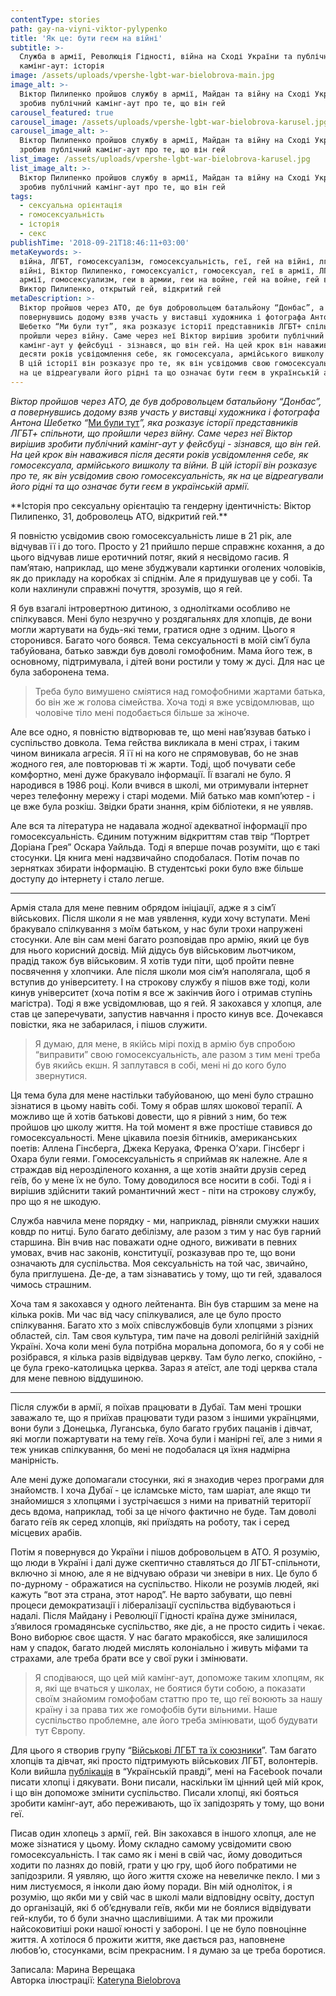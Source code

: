 ```yaml
---
contentType: stories
path: gay-na-viyni-viktor-pylypenko
title: 'Як це: бути геєм на війні'
subtitle: >-
  Служба в армії, Революція Гідності, війна на Сході України та публічний
  камінг-аут: історія
image: /assets/uploads/vpershe-lgbt-war-bielobrova-main.jpg
image_alt: >-
  Віктор Пилипенко пройшов службу в армії, Майдан та війну на Сході України та
  зробив публічний камінг-аут про те, що він гей
carousel_featured: true
carousel_image: /assets/uploads/vpershe-lgbt-war-bielobrova-karusel.jpg
carousel_image_alt: >-
  Віктор Пилипенко пройшов службу в армії, Майдан та війну на Сході України та
  зробив публічний камінг-аут про те, що він гей
list_image: /assets/uploads/vpershe-lgbt-war-bielobrova-karusel.jpg
list_image_alt: >-
  Віктор Пилипенко пройшов службу в армії, Майдан та війну на Сході України та
  зробив публічний камінг-аут про те, що він гей
tags:
  - сексуальна орієнтація
  - гомосексуальність
  - історія
  - секс
publishTime: '2018-09-21T18:46:11+03:00'
metaKeywords: >-
  війна, ЛГБТ, гомосексуалізм, гомосексуальність, геї, гей на війні, лгбт на
  війні, Віктор Пилипенко, гомосексуаліст, гомосексуал, геї в армії, ЛГБТ в
  армії, гомосексуализм, геи в армии, геи на войне, гей на войне, гей в армии,
  Виктор Пилипенко, открытый гей, відкритий гей
metaDescription: >-
  Віктор пройшов через АТО, де був добровольцем батальйону “Донбас”, а
  повернувшись додому взяв участь у виставці художника і фотографа Антона
  Шебетко “Ми були тут”, яка розказує історії представників ЛГБТ+ спільноти, що
  пройшли через війну. Саме через неї Віктор вирішив зробити публічний
  камінг-аут у фейсбуці - зізнався, що він гей. На цей крок він наважився після
  десяти років усвідомлення себе, як гомосексуала, армійського вишколу та війни.
  В цій історії він розказує про те, як він усвідомив свою гомосексуальність, як
  на це відреагували його рідні та що означає бути геєм в українській армії.
---
```

_Віктор пройшов через АТО, де був добровольцем батальйону “Донбас”, а повернувшись додому взяв участь у виставці художника і фотографа Антона Шебетко “_[Ми були тут](https://birdinflight.com/ru/portret/20180608-lgbt-ato.html)_”, яка розказує історії представників ЛГБТ+ спільноти, що пройшли через війну. Саме через неї Віктор вирішив зробити публічний камінг-аут у фейсбуці - зізнався, що він гей. На цей крок він наважився після десяти років усвідомлення себе, як гомосексуала, армійського вишколу та війни. В цій історії він розказує про те, як він усвідомив свою гомосексуальність, як на це відреагували його рідні та що означає бути геєм в українській армії._

\*\*Історія про сексуальну орієнтацію та гендерну ідентичність: Віктор Пилипенко, 31, доброволець АТО, відкритий гей.\*\*

Я повністю усвідомив свою гомосексуальність лише в 21 рік, але відчував її і до того. Просто у 21 прийшло перше справжнє кохання, а до цього відчував лише еротичний потяг, який я несвідомо гасив. Я пам’ятаю, наприклад, що мене збуджували картинки оголених чоловіків, як до прикладу на коробках зі спіднім. Але я придушував це у собі. Та коли нахлинули справжні почуття, зрозумів, що я гей.

Я був взагалі інтровертною дитиною, з однолітками особливо не спілкувався. Мені було незручно у роздягальнях для хлопців, де вони могли жартувати на будь-які теми, гратися одне з одним. Цього я сторонився. Багато чого боявся. Тема сексуальності в моїй сім’ї була табуйована, батько завжди був доволі гомофобним. Мама його теж, в основному, підтримувала, і дітей вони ростили у тому ж дусі. Для нас це була заборонена тема. 

> Треба було вимушено сміятися над гомофобними жартами батька, бо він же ж голова сімейства. Хоча тоді я вже усвідомлював, що чоловіче тіло мені подобається більше за жіноче.

Але все одно, я повністю відтворював те, що мені нав’язував батько і суспільство довкола. Тема гейства викликала в мені страх, і таким чином виникала агресія. Я її ні на кого не спрямовував, бо не знав жодного гея, але повторював ті ж жарти. Тоді, щоб почувати себе комфортно, мені дуже бракувало інформації. Її взагалі не було. Я народився в 1986 році. Коли вчився в школі, ми отримували інтернет через телефонну мережу і старі модеми. Мій батько мав комп’ютер - і це вже була розкіш. Звідки брати знання, крім бібліотеки, я не уявляв. 

Але вся та література не надавала жодної адекватної інформації про гомосексуальність. Єдиним потужним відкриттям став твір “Портрет Доріана Грея” Оскара Уайльда.  Тоді я вперше почав розуміти, що є такі стосунки. Ця книга мені надзвичайно сподобалася. Потім почав по зернятках збирати інформацію. В студентські роки було вже більше доступу до інтернету і стало легше. 

- - -

Армія стала для мене певним обрядом ініціації, адже я з сім’ї військових. Після школи я не мав уявлення, куди хочу вступати. Мені бракувало спілкування з моїм батьком, у нас були трохи напружені стосунки. Але він сам мені багато розповідав про армію, який це був для нього корисний досвід. Мій дідусь був військовим льотчиком, прадід також був військовим. Я хотів туди піти, щоб пройти певне посвячення у хлопчики. Але після школи моя сім’я наполягала, щоб я вступив до університету. І на строкову службу я пішов вже тоді, коли кинув університет (хоча потім я все ж закінчив його і отримав ступінь магістра). Тоді я вже усвідомлював, що я гей. Я закохався у хлопця, але став це заперечувати, запустив навчання і просто кинув все. Дочекався повістки, яка не забарилася, і пішов служити. 

> Я думаю, для мене, в якійсь мірі похід в армію був спробою “виправити” свою гомосексуальність, але разом з тим мені треба був якийсь екшн. Я заплутався в собі, мені ні до кого було звернутися.

Ця тема була для мене настільки табуйованою, що мені було страшно зізнатися в цьому навіть собі. Тому я обрав шлях шокової терапії. А можливо ще й хотів батькові довести, що я рівний з ним, бо теж пройшов цю школу життя. На той момент я вже простіше ставився до гомосексуальності. Мене цікавила поезія бітників, американських поетів: Аллена Гінсберга, Джека Керуака, Френка О’хари. Гінсберг і Охара були геями. Гомосексуальність я сприймав як належне. Але я страждав від нерозділеного кохання, а ще хотів знайти друзів серед геїв, бо у мене їх не було. Тому доводилося все носити в собі. Тоді я і вирішив здійснити такий романтичний жест - піти на строкову службу, про що я не шкодую. 

Служба навчила мене порядку - ми, наприклад, рівняли смужки наших ковдр по нитці. Було багато дебілізму, але разом з тим у нас був гарний старшина. Він вчив нас поважати одне одного, виживати в певних умовах, вчив нас законів, конституції, розказував про те, що вони означають для суспільства. Моя сексуальність на той час, звичайно, була приглушена. Де-де, а там зізнаватись у тому, що ти гей, здавалося чимось страшним. 

Хоча там я закохався у одного лейтенанта. Він був старшим за мене на кілька років. Ми час від часу спілкувалися, але це було просто спілкування. Багато хто з моїх співслужбовців були хлопцями з різних областей, сіл. Там своя культура, тим паче на доволі релігійній західній Україні. Хоча коли мені була потрібна моральна допомога, бо я у собі не розібрався, я кілька разів відвідував церкву. Там було легко, спокійно, - це була греко-католицька церква. Зараз я атеїст, але тоді церква стала для мене певною віддушиною.

- - -

Після служби в армії, я поїхав працювати в Дубаї. Там мені трошки заважало те, що я приїхав працювати туди разом з іншими українцями, вони були з Донецька, Луганська, було багато грубих пацанів і дівчат, які могли пожартувати на тему геїв. Хоча були і манірні геї, але з ними я теж уникав спілкування, бо мені не подобалася ця їхня надмірна манірність. 

Але мені дуже допомагали стосунки, які я знаходив через програми для знайомств. І хоча Дубаї - це ісламське місто, там шаріат, але якщо ти знайомишся з хлопцями і зустрічаєшся з ними на приватній території десь вдома, наприклад, тобі за це нічого фактично не буде. Там доволі багато геїв як серед хлопців, які приїздять на роботу, так і серед місцевих арабів.  

Потім я повернувся до України і пішов добровольцем в АТО. Я розумію, що люди в Україні і далі дуже скептично ставляться до ЛГБТ-спільноти, включно зі мною, але я не відчуваю образи чи зневіри в них. Це було б по-дурному - ображатися на суспільство. Ніколи не розумів людей, які кажуть “вот эта страна, этот народ”. Не варто забувати, що певні процеси демократизації і лібералізації суспільства відбуваються і надалі. Після Майдану і Революції Гідності країна дуже змінилася, з’явилося громадянське суспільство, яке діє, а не просто сидить і чекає. Воно виборює своє щастя. У нас багато мракобісся, яке залишилося нам у спадок, багато людей мислять колоніально і живуть міфами та страхами, але треба брати все у свої руки і змінювати. 

> Я сподіваюся, що цей мій камінг-аут, допоможе таким хлопцям, як я, які ще вчаться у школах, не боятися бути собою, а показати своїм знайомим гомофобам статтю про те, що геї воюють за нашу країну і за права тих же гомофобів бути вільними. Наше суспільство проблемне, але його треба змінювати, щоб будувати тут Європу.

Для цього я створив групу “[Військові ЛГБТ та їх союзники](https://www.facebook.com/groups/223191401708259/)”. Там багато хлопців та дівчат, які просто підтримують військових ЛГБТ, волонтерів. Коли вийшла [публікація](https://life.pravda.com.ua/society/2018/08/27/232864/) в “Українській правді”, мені на Facebook почали писати хлопці і дякувати. Вони писали, наскільки їм цінний цей мій крок, і що він допоможе змінити суспільство. Писали хлопці, які бояться зробити камінг-аут, або переживають, що їх запідозрять у тому, що вони геї. 

Писав один хлопець з армії, гей. Він закохався в іншого хлопця, але не може зізнатися у цьому. Йому складно самому усвідомити свою гомосексуальність. І так само як і мені в свій час, йому доводиться ходити по лазнях до повій, грати у цю гру, щоб його побратими не запідозрили. Я уявляю, що його життя схоже на невеличке пекло. І ми з ним листуємося, я інколи даю йому поради. Він мій одноліток, і я розумію, що якби ми у свій час в школі мали відповідну освіту, доступ до організацій, які б об’єднували геїв, якби ми не боялися відвідувати гей-клуби, то б були значно щасливішими. А так ми прожили найсоковитіші роки нашої юності у забороні. І це не було повноцінне життя. А хотілося б прожити життя, яке дається раз, наповнене любов’ю, стосунками, всім прекрасним. І я думаю за це треба боротися.

Записала: Марина Верещака\
Авторка ілюстрації: [Kateryna Bielobrova](https://www.instagram.com/katerina.bielobrova/)
